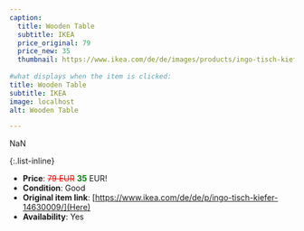 ```yaml
---
caption:
  title: Wooden Table
  subtitle: IKEA
  price_original: 79
  price_new: 35
  thumbnail: https://www.ikea.com/de/de/images/products/ingo-tisch-kiefer__0737092_pe740877_s5.jpg
  
#what displays when the item is clicked:
title: Wooden Table
subtitle: IKEA
image: localhost
alt: Wooden Table

---
```

NaN

{:.list-inline} 
- **Price**: <span style="color:red"><del>79 EUR</del></span> <span style="color:green">**35**</span> EUR!
- **Condition**: Good
- **Original item link**: [https://www.ikea.com/de/de/p/ingo-tisch-kiefer-14630009/](Here)
- **Availability**: Yes
